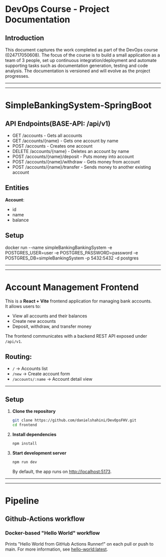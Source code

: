 # DevOps Course - Project Documentation

## Introduction

This document captures the work completed as part of the DevOps course (024717050608).
The focus of the course is to build a small application as a team of 3 people, 
set up continuous integration/deployment and automate supporting tasks such as documentation generation, testing and code analysis. 
The documentation is versioned and will evolve as the project progresses.

---

---

# SimpleBankingSystem-SpringBoot

## API Endpoints(BASE-API: /api/v1)

* GET /accounts - Gets all accounts
* GET /accounts/{name} - Gets one account by name
* POST /accounts - Creates one account
* DELETE /accounts/{name} - Deletes an account by name
* POST /accounts/{name}/deposit - Puts money into account
* POST /accounts/{name}/withdraw - Gets money from account
* POST /accounts/{name}/transfer - Sends money to another existing account

## Entities

**Account**: 
- id 
- name
- balance

## Setup

docker run --name simpleBankingBankingSystem -e POSTGRES_USER=user -e POSTGRES_PASSWORD=password -e POSTGRES_DB=simpleBankingSystem -p 5432:5432 -d postgres


---

---

# Account Management Frontend

This is a **React + Vite** frontend application for managing bank accounts.  
It allows users to:

- View all accounts and their balances
- Create new accounts
- Deposit, withdraw, and transfer money

The frontend communicates with a backend REST API exposed under `/api/v1`.

## Routing:
- `/` → Accounts list
- `/new` → Create account form
- `/accounts/:name` → Account detail view

---

## Setup

1. **Clone the repository**
   ```bash
   git clone https://github.com/danielshahini/DevOpsFHV.git
   cd frontend
   ```

2. **Install dependencies**
   ```bash
   npm install
   ```

3. **Start development server**
   ```bash
   npm run dev
   ```

   By default, the app runs on [http://localhost:5173](http://localhost:5173).

---

---

# Pipeline

## Github-Actions workflow

### Docker-based "Hello World" workflow

Prints "Hello World from GitHub Actions Runner!" on each pull or push to main.
For more information, see [hello-world:latest](https://hub.docker.com/_/hello-world).